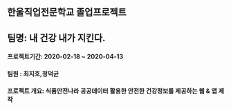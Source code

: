 ## 한울직업전문학교 졸업프로젝트

## 팀명: 내 건강 내가 지킨다.

#### 프로젝트기간: 2020-02-18 ~ 2020-04-13

#### 팀원 : 최지호,정덕균

#### 프로젝트 개요: 식품안전나라 공공데이터 활용한 안전한 건강정보를 제공하는 웹 & 앱 제작
